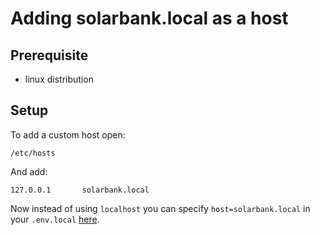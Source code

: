 # Adding solarbank.local as a host
## Prerequisite
- linux distribution
## Setup
To add a custom host open:
```text
/etc/hosts
```
And add:
```text
127.0.0.1       solarbank.local
```

Now instead of using `localhost` you can specify `host=solarbank.local` in your `.env.local` [here](../client/environment).
